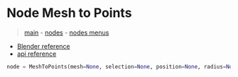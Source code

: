 # Node Mesh to Points

> [main](../structure.md) - [nodes](nodes.md) - [nodes menus](nodes_menus.md)

- [Blender reference](https://docs.blender.org/manual/en/latest/modeling/geometry_nodes/mesh/mesh_to_points.html)
 - [api reference]({node.blender_python_ref})

```python
node = MeshToPoints(mesh=None, selection=None, position=None, radius=None, mode='VERTICES')```
